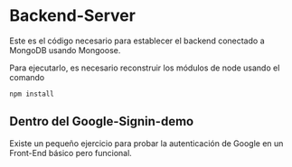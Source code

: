 # Backend-Server

Este es el código necesario para establecer el backend
conectado a MongoDB usando Mongoose.

Para ejecutarlo, es necesario reconstruir los módulos de node
usando el comando 

```
npm install
```

## Dentro del Google-Signin-demo
Existe un pequeño ejercicio para probar la autenticación
de Google en un Front-End básico pero funcional.